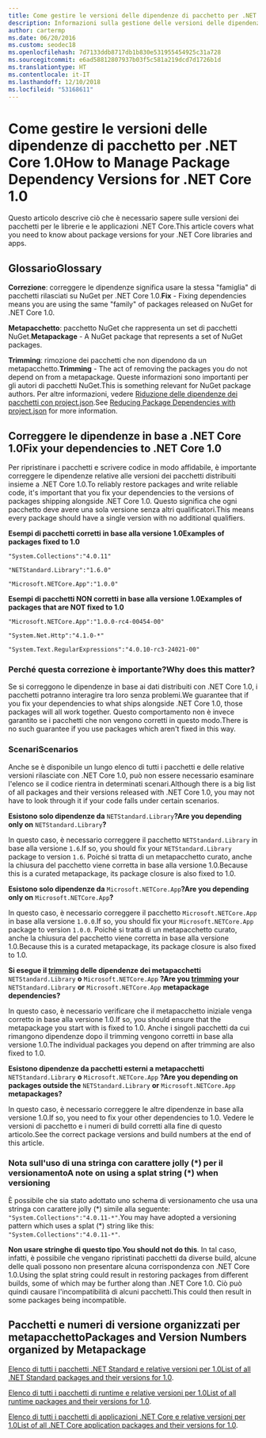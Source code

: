 ```yaml
---
title: Come gestire le versioni delle dipendenze di pacchetto per .NET Core 1.0
description: Informazioni sulla gestione delle versioni delle dipendenze dei pacchetti per le app e le librerie .NET Core.
author: cartermp
ms.date: 06/20/2016
ms.custom: seodec18
ms.openlocfilehash: 7d7133ddb8717db1b830e531955454925c31a728
ms.sourcegitcommit: e6ad58812807937b03f5c581a219dcd7d1726b1d
ms.translationtype: HT
ms.contentlocale: it-IT
ms.lasthandoff: 12/10/2018
ms.locfileid: "53168611"
---
```

# <a name="how-to-manage-package-dependency-versions-for-net-core-10"></a><span data-ttu-id="af3f1-103">Come gestire le versioni delle dipendenze di pacchetto per .NET Core 1.0</span><span class="sxs-lookup"><span data-stu-id="af3f1-103">How to Manage Package Dependency Versions for .NET Core 1.0</span></span>

<span data-ttu-id="af3f1-104">Questo articolo descrive ciò che è necessario sapere sulle versioni dei pacchetti per le librerie e le applicazioni .NET Core.</span><span class="sxs-lookup"><span data-stu-id="af3f1-104">This article covers what you need to know about package versions for your .NET Core libraries and apps.</span></span>

## <a name="glossary"></a><span data-ttu-id="af3f1-105">Glossario</span><span class="sxs-lookup"><span data-stu-id="af3f1-105">Glossary</span></span>

<span data-ttu-id="af3f1-106">**Correzione**: correggere le dipendenze significa usare la stessa "famiglia" di pacchetti rilasciati su NuGet per .NET Core 1.0.</span><span class="sxs-lookup"><span data-stu-id="af3f1-106">**Fix** - Fixing dependencies means you are using the same "family" of packages released on NuGet for .NET Core 1.0.</span></span>

<span data-ttu-id="af3f1-107">**Metapacchetto**: pacchetto NuGet che rappresenta un set di pacchetti NuGet.</span><span class="sxs-lookup"><span data-stu-id="af3f1-107">**Metapackage** - A NuGet package that represents a set of NuGet packages.</span></span>

<span data-ttu-id="af3f1-108">**Trimming**: rimozione dei pacchetti che non dipendono da un metapacchetto.</span><span class="sxs-lookup"><span data-stu-id="af3f1-108">**Trimming** - The act of removing the packages you do not depend on from a metapackage.</span></span>  <span data-ttu-id="af3f1-109">Queste informazioni sono importanti per gli autori di pacchetti NuGet.</span><span class="sxs-lookup"><span data-stu-id="af3f1-109">This is something relevant for NuGet package authors.</span></span>  <span data-ttu-id="af3f1-110">Per altre informazioni, vedere [Riduzione delle dipendenze dei pacchetti con project.json](../deploying/reducing-dependencies.md).</span><span class="sxs-lookup"><span data-stu-id="af3f1-110">See [Reducing Package Dependencies with project.json](../deploying/reducing-dependencies.md) for more information.</span></span> 

## <a name="fix-your-dependencies-to-net-core-10"></a><span data-ttu-id="af3f1-111">Correggere le dipendenze in base a .NET Core 1.0</span><span class="sxs-lookup"><span data-stu-id="af3f1-111">Fix your dependencies to .NET Core 1.0</span></span>

<span data-ttu-id="af3f1-112">Per ripristinare i pacchetti e scrivere codice in modo affidabile, è importante correggere le dipendenze relative alle versioni dei pacchetti distribuiti insieme a .NET Core 1.0.</span><span class="sxs-lookup"><span data-stu-id="af3f1-112">To reliably restore packages and write reliable code, it's important that you fix your dependencies to the versions of packages shipping alongside .NET Core 1.0.</span></span>  <span data-ttu-id="af3f1-113">Questo significa che ogni pacchetto deve avere una sola versione senza altri qualificatori.</span><span class="sxs-lookup"><span data-stu-id="af3f1-113">This means every package should have a single version with no additional qualifiers.</span></span>

<span data-ttu-id="af3f1-114">**Esempi di pacchetti corretti in base alla versione 1.0**</span><span class="sxs-lookup"><span data-stu-id="af3f1-114">**Examples of packages fixed to 1.0**</span></span>

`"System.Collections":"4.0.11"`

`"NETStandard.Library":"1.6.0"`

`"Microsoft.NETCore.App":"1.0.0"`

<span data-ttu-id="af3f1-115">**Esempi di pacchetti NON corretti in base alla versione 1.0**</span><span class="sxs-lookup"><span data-stu-id="af3f1-115">**Examples of packages that are NOT fixed to 1.0**</span></span>

`"Microsoft.NETCore.App":"1.0.0-rc4-00454-00"`

`"System.Net.Http":"4.1.0-*"`

`"System.Text.RegularExpressions":"4.0.10-rc3-24021-00"`

### <a name="why-does-this-matter"></a><span data-ttu-id="af3f1-116">Perché questa correzione è importante?</span><span class="sxs-lookup"><span data-stu-id="af3f1-116">Why does this matter?</span></span>

<span data-ttu-id="af3f1-117">Se si correggono le dipendenze in base ai dati distribuiti con .NET Core 1.0, i pacchetti potranno interagire tra loro senza problemi.</span><span class="sxs-lookup"><span data-stu-id="af3f1-117">We guarantee that if you fix your dependencies to what ships alongside .NET Core 1.0, those packages will all work together.</span></span> <span data-ttu-id="af3f1-118">Questo comportamento non è invece garantito se i pacchetti che non vengono corretti in questo modo.</span><span class="sxs-lookup"><span data-stu-id="af3f1-118">There is no such guarantee if you use packages which aren't fixed in this way.</span></span>

### <a name="scenarios"></a><span data-ttu-id="af3f1-119">Scenari</span><span class="sxs-lookup"><span data-stu-id="af3f1-119">Scenarios</span></span>

<span data-ttu-id="af3f1-120">Anche se è disponibile un lungo elenco di tutti i pacchetti e delle relative versioni rilasciate con .NET Core 1.0, può non essere necessario esaminare l'elenco se il codice rientra in determinati scenari.</span><span class="sxs-lookup"><span data-stu-id="af3f1-120">Although there is a big list of all packages and their versions released with .NET Core 1.0, you may not have to look through it if your code falls under certain scenarios.</span></span>

<span data-ttu-id="af3f1-121">**Esistono solo dipendenze da** `NETStandard.Library`**?**</span><span class="sxs-lookup"><span data-stu-id="af3f1-121">**Are you depending only on** `NETStandard.Library`**?**</span></span>

<span data-ttu-id="af3f1-122">In questo caso, è necessario correggere il pacchetto `NETStandard.Library` in base alla versione `1.6`.</span><span class="sxs-lookup"><span data-stu-id="af3f1-122">If so, you should fix your `NETStandard.Library` package to version `1.6`.</span></span>  <span data-ttu-id="af3f1-123">Poiché si tratta di un metapacchetto curato, anche la chiusura del pacchetto viene corretta in base alla versione 1.0.</span><span class="sxs-lookup"><span data-stu-id="af3f1-123">Because this is a curated metapackage, its package closure is also fixed to 1.0.</span></span>

<span data-ttu-id="af3f1-124">**Esistono solo dipendenze da** `Microsoft.NETCore.App`**?**</span><span class="sxs-lookup"><span data-stu-id="af3f1-124">**Are you depending only on** `Microsoft.NETCore.App`**?**</span></span>

<span data-ttu-id="af3f1-125">In questo caso, è necessario correggere il pacchetto `Microsoft.NETCore.App` in base alla versione `1.0.0`.</span><span class="sxs-lookup"><span data-stu-id="af3f1-125">If so, you should fix your `Microsoft.NETCore.App` package to version `1.0.0`.</span></span>  <span data-ttu-id="af3f1-126">Poiché si tratta di un metapacchetto curato, anche la chiusura del pacchetto viene corretta in base alla versione 1.0.</span><span class="sxs-lookup"><span data-stu-id="af3f1-126">Because this is a curated metapackage, its package closure is also fixed to 1.0.</span></span>

<span data-ttu-id="af3f1-127">**Si esegue il [trimming](../deploying/reducing-dependencies.md) delle dipendenze dei metapacchetti** `NETStandard.Library` **o** `Microsoft.NETCore.App` **?**</span><span class="sxs-lookup"><span data-stu-id="af3f1-127">**Are you [trimming](../deploying/reducing-dependencies.md) your** `NETStandard.Library` **or** `Microsoft.NETCore.App` **metapackage dependencies?**</span></span>

<span data-ttu-id="af3f1-128">In questo caso, è necessario verificare che il metapacchetto iniziale venga corretto in base alla versione 1.0.</span><span class="sxs-lookup"><span data-stu-id="af3f1-128">If so, you should ensure that the metapackage you start with is fixed to 1.0.</span></span>  <span data-ttu-id="af3f1-129">Anche i singoli pacchetti da cui rimangono dipendenze dopo il trimming vengono corretti in base alla versione 1.0.</span><span class="sxs-lookup"><span data-stu-id="af3f1-129">The individual packages you depend on after trimming are also fixed to 1.0.</span></span>

<span data-ttu-id="af3f1-130">**Esistono dipendenze da pacchetti esterni a metapacchetti** `NETStandard.Library` **o** `Microsoft.NETCore.App` **?**</span><span class="sxs-lookup"><span data-stu-id="af3f1-130">**Are you depending on packages outside the** `NETStandard.Library` **or** `Microsoft.NETCore.App` **metapackages?**</span></span>

<span data-ttu-id="af3f1-131">In questo caso, è necessario correggere le altre dipendenze in base alla versione 1.0.</span><span class="sxs-lookup"><span data-stu-id="af3f1-131">If so, you need to fix your other dependencies to 1.0.</span></span>  <span data-ttu-id="af3f1-132">Vedere le versioni di pacchetto e i numeri di build corretti alla fine di questo articolo.</span><span class="sxs-lookup"><span data-stu-id="af3f1-132">See the correct package versions and build numbers at the end of this article.</span></span>

### <a name="a-note-on-using-a-splat-string--when-versioning"></a><span data-ttu-id="af3f1-133">Nota sull'uso di una stringa con carattere jolly (\*) per il versionamento</span><span class="sxs-lookup"><span data-stu-id="af3f1-133">A note on using a splat string (\*) when versioning</span></span>

<span data-ttu-id="af3f1-134">È possibile che sia stato adottato uno schema di versionamento che usa una stringa con carattere jolly (\*) simile alla seguente: `"System.Collections":"4.0.11-*"`.</span><span class="sxs-lookup"><span data-stu-id="af3f1-134">You may have adopted a versioning pattern which uses a splat (\*) string like this: `"System.Collections":"4.0.11-*"`.</span></span>

<span data-ttu-id="af3f1-135">**Non usare stringhe di questo tipo**.</span><span class="sxs-lookup"><span data-stu-id="af3f1-135">**You should not do this**.</span></span>  <span data-ttu-id="af3f1-136">In tal caso, infatti, è possibile che vengano ripristinati pacchetti da diverse build, alcune delle quali possono non presentare alcuna corrispondenza con .NET Core 1.0.</span><span class="sxs-lookup"><span data-stu-id="af3f1-136">Using the splat string could result in restoring packages from different builds, some of which may be further along than .NET Core 1.0.</span></span>  <span data-ttu-id="af3f1-137">Ciò può quindi causare l'incompatibilità di alcuni pacchetti.</span><span class="sxs-lookup"><span data-stu-id="af3f1-137">This could then result in some packages being incompatible.</span></span>

## <a name="packages-and-version-numbers-organized-by-metapackage"></a><span data-ttu-id="af3f1-138">Pacchetti e numeri di versione organizzati per metapacchetto</span><span class="sxs-lookup"><span data-stu-id="af3f1-138">Packages and Version Numbers organized by Metapackage</span></span>

<span data-ttu-id="af3f1-139">[Elenco di tutti i pacchetti .NET Standard e relative versioni per 1.0](https://github.com/dotnet/versions/blob/master/build-info/dotnet/corefx/release/1.0.0/Latest_Packages.txt)</span><span class="sxs-lookup"><span data-stu-id="af3f1-139">[List of all .NET Standard packages and their versions for 1.0](https://github.com/dotnet/versions/blob/master/build-info/dotnet/corefx/release/1.0.0/Latest_Packages.txt).</span></span>

<span data-ttu-id="af3f1-140">[Elenco di tutti i pacchetti di runtime e relative versioni per 1.0](https://github.com/dotnet/versions/blob/master/build-info/dotnet/coreclr/release/1.0.0/LKG_Packages.txt)</span><span class="sxs-lookup"><span data-stu-id="af3f1-140">[List of all runtime packages and their versions for 1.0](https://github.com/dotnet/versions/blob/master/build-info/dotnet/coreclr/release/1.0.0/LKG_Packages.txt).</span></span>

<span data-ttu-id="af3f1-141">[Elenco di tutti i pacchetti di applicazioni .NET Core e relative versioni per 1.0](https://github.com/dotnet/versions/blob/master/build-info/dotnet/core-setup/release/1.0.0/Latest_Packages.txt)</span><span class="sxs-lookup"><span data-stu-id="af3f1-141">[List of all .NET Core application packages and their versions for 1.0](https://github.com/dotnet/versions/blob/master/build-info/dotnet/core-setup/release/1.0.0/Latest_Packages.txt).</span></span>
